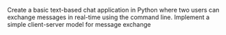 Create a basic text-based chat application in Python where two users can exchange messages in real-time using the command line. Implement a simple client-server model for message exchange
